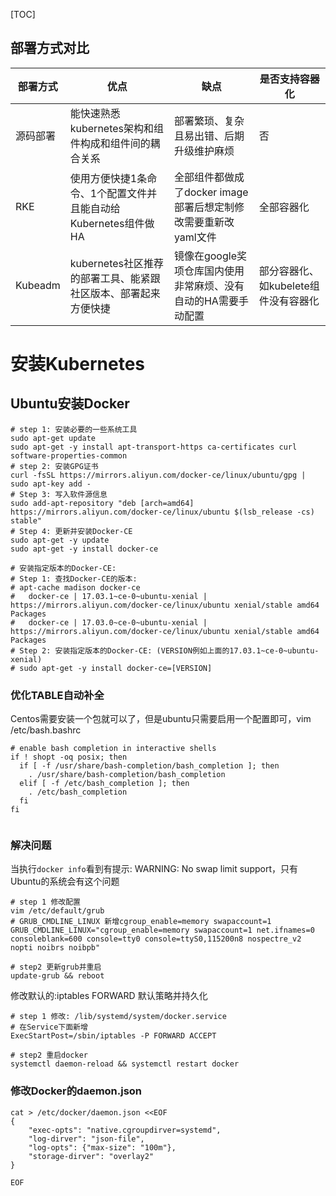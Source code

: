 [TOC]


## 部署方式对比
| 部署方式 | 优点                                                         | 缺点                                                         | 是否支持容器化                       |
| -------- | ------------------------------------------------------------ | ------------------------------------------------------------ | ------------------------------------ |
| 源码部署 | 能快速熟悉kubernetes架构和组件构成和组件间的耦合关系         | 部署繁琐、复杂且易出错、后期升级维护麻烦                     | 否                                   |
| RKE      | 使用方便快捷1条命令、1个配置文件并且能自动给Kubernetes组件做HA | 全部组件都做成了docker image部署后想定制修改需要重新改yaml文件 | 全部容器化                           |
| Kubeadm  | kubernetes社区推荐的部署工具、能紧跟社区版本、部署起来方便快捷 | 镜像在google奖项仓库国内使用非常麻烦、没有自动的HA需要手动配置 | 部分容器化、如kubelete组件没有容器化 |





# 安装Kubernetes

## Ubuntu安装Docker

```
# step 1: 安装必要的一些系统工具
sudo apt-get update
sudo apt-get -y install apt-transport-https ca-certificates curl software-properties-common
# step 2: 安装GPG证书
curl -fsSL https://mirrors.aliyun.com/docker-ce/linux/ubuntu/gpg | sudo apt-key add -
# Step 3: 写入软件源信息
sudo add-apt-repository "deb [arch=amd64] https://mirrors.aliyun.com/docker-ce/linux/ubuntu $(lsb_release -cs) stable"
# Step 4: 更新并安装Docker-CE
sudo apt-get -y update
sudo apt-get -y install docker-ce

# 安装指定版本的Docker-CE:
# Step 1: 查找Docker-CE的版本:
# apt-cache madison docker-ce
#   docker-ce | 17.03.1~ce-0~ubuntu-xenial | https://mirrors.aliyun.com/docker-ce/linux/ubuntu xenial/stable amd64 Packages
#   docker-ce | 17.03.0~ce-0~ubuntu-xenial | https://mirrors.aliyun.com/docker-ce/linux/ubuntu xenial/stable amd64 Packages
# Step 2: 安装指定版本的Docker-CE: (VERSION例如上面的17.03.1~ce-0~ubuntu-xenial)
# sudo apt-get -y install docker-ce=[VERSION]

```

### 优化TABLE自动补全

Centos需要安装一个包就可以了，但是ubuntu只需要启用一个配置即可，vim /etc/bash.bashrc

```
# enable bash completion in interactive shells
if ! shopt -oq posix; then
  if [ -f /usr/share/bash-completion/bash_completion ]; then
    . /usr/share/bash-completion/bash_completion
  elif [ -f /etc/bash_completion ]; then
    . /etc/bash_completion
  fi
fi


```

### 解决问题

当执行`docker info`看到有提示: WARNING: No swap limit support，只有Ubuntu的系统会有这个问题

```
# step 1 修改配置
vim /etc/default/grub
# GRUB_CMDLINE_LINUX 新增cgroup_enable=memory swapaccount=1
GRUB_CMDLINE_LINUX="cgroup_enable=memory swapaccount=1 net.ifnames=0 consoleblank=600 console=tty0 console=ttyS0,115200n8 nospectre_v2 nopti noibrs noibpb"

# step2 更新grub并重启
update-grub && reboot
```

修改默认的:iptables FORWARD 默认策略并持久化

```
# step 1 修改: /lib/systemd/system/docker.service
# 在Service下面新增
ExecStartPost=/sbin/iptables -P FORWARD ACCEPT

# step2 重启docker
systemctl daemon-reload && systemctl restart docker

```

### 修改Docker的daemon.json

```
cat > /etc/docker/daemon.json <<EOF
{
	"exec-opts": "native.cgroupdirver=systemd",
	"log-dirver": "json-file",
	"log-opts": {"max-size": "100m"},
	"storage-dirver": "overlay2"
}

EOF
```




